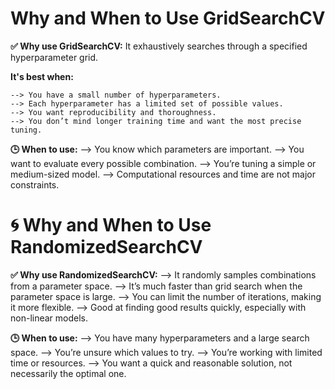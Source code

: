 # Why and When to Use GridSearchCV 

**✅ Why use GridSearchCV:**
It exhaustively searches through a specified hyperparameter grid.

**It's best when:**

    --> You have a small number of hyperparameters.
    --> Each hyperparameter has a limited set of possible values.
    --> You want reproducibility and thoroughness.
    --> You don’t mind longer training time and want the most precise tuning.

**🕒 When to use:**
    --> You know which parameters are important.
    --> You want to evaluate every possible combination.
    --> You’re tuning a simple or medium-sized model.
    --> Computational resources and time are not major constraints.

# 🌀 Why and When to Use RandomizedSearchCV
**✅ Why use RandomizedSearchCV:**
    --> It randomly samples combinations from a parameter space.
    --> It’s much faster than grid search when the parameter space is large.
    --> You can limit the number of iterations, making it more flexible.
    --> Good at finding good results quickly, especially with non-linear models.

**🕒 When to use:**
    --> You have many hyperparameters and a large search space.
    --> You’re unsure which values to try.
    --> You’re working with limited time or resources.
    --> You want a quick and reasonable solution, not necessarily the optimal one.